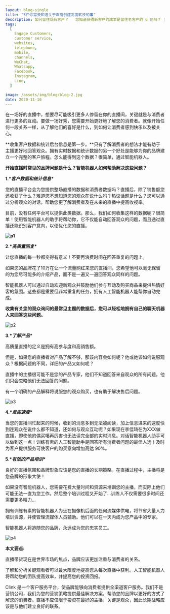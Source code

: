 ```yaml
---
layout: blog-single
title: "5件你需要知道关于直播创建高度转换的事"
description: 如何留住现有客户？   您知道获得新客户的成本是留住老客户的 6 倍吗？ 当客户遇到问题时，最重要的是确保客户始终满意。 调查显示，给予优质客户服务的品牌相比之下有更高的客户满意度得分！ 我们的...
tags:
  [
    Engage Customers,
    customer service,
    websites,
    telephone,
    mobile,
    channels,
    WeChat,
    Whatsapp,
    Facebook,
    Instagram,
    Line,
  ]

image: /assets/img/blog/blog-2.jpg
date: 2020-11-16
---
```


在一场好的直播中，想要尽可能吸引更多人停留在你的直播间，关键就是与消费者进行更多的互动。要做一场好秀，您需要开始更好地了解您的消费者。就像开始任何一段关系一样，从了解他们的喜好是什么，到如何让消费者感到快乐以及被关心。

**收集客户数据和统计后台信息是第一步。**只有了解消费者的想法才能有助于主播更好地回答观众。拥有实时数据和统计数据的另一个好处是能够为你的品牌建立一个完整的客户旅程。怎么能得到这个数据？很简单，通过智能机器人。

**开始直播时常见的品牌问题是什么？智能机器人如何帮助解决这些问题？**

 

 

**1.\**客户数据和统计信息\****

 

您的直播平台会为您提供整场直播的数据和消费者数据吗？直播后，除了销售额您还收获了什么？难道您不想知道您的观众在说什么吗？热议话题是什么？您可以通过分析观众的对话，帮助您更了解消费者及在未来的直播中提高收视率。

目前，没有任何平台可以提供此类数据。那么，我们如何收集这样的数据呢？很简单！使用智能机器人的助手将帮助你，它不仅能自动回答观众的问题，而且通过直播还能识别客户意向，以便优化您的直播。

 



**![p1](/assets/img/blog/p1.png)**

 

**2.\**高质量回复\****

 

让您直播的每一秒都变得有意义！不要再浪费时间在回答重复的问题上。

如果您的品牌花了10万在让一个流量网红来您的直播间，您希望他可以毫无保留的为您尽可能多的介绍产品，而不是一遍又一遍回答观众同样的问题。

智能机器人可以通过自动欢迎新观众并鼓励他们参与互动及购买商品来提供热情好客的氛围。这些都是重要但非常重复的任务，拥有人工智能机器人能帮你自动完成。

**收集有关您的观众询问的最常见主题的数据后，您可以轻松地拥有自己的聊天机器人来回答这些问题。** 

 





![p2](/assets/img/blog/p2.png)

 

**3.\**了解产品\****

 

高质量直播的定义是拥有高参与度和高销售额。

但是，如果您的直播者对产品了解不够，那该内容会如何呢？他或她该如何说服观众？根据问题的不同，详细的产品又如何呢？

直播中的主播很可能不是您的产品专家，他们不知道回答来自观众的所有问题。他们只会忽略他们无法回答的问题。

有一个明确的产品解释将说服您的观众购买，也有助于解决售后问题。



![p3](/assets/img/blog/p3.png)

 

**4.\**反应速度\****

当您的直播间忙起来的时候，收到的消息多到无法被阅读，加上信息进来的速度快到连观众在说什么都不知道，还如何与观众互动呢？如果现在李佳琦在为XXX做直播，即使他的偶买噶再厉害也无法读完全部的实时消息。对话智能机器人助手可以做到这一点！训练有素的人工智能助手是回答所有消费者问题的最佳人选！及时为客户提供服务可使客户的购买意向增加高达 90%。



 

**5.\**有效的产品培训\****

良好的直播氛围和品牌形象应该是您的直播的长期策略。在直播过程中，主播将是您品牌的形象大使！

如果没有智能机器人，您需要花费大量时间和资源来培训您的主播，而实际上他们可能无法一直为您工作。然后整个培训过程又开始了...训练人不仅需要很多时间还需要更多精力...

拥有训练有素的智能机器人为坐在摄像机后面的任何流媒体供电，将节省大量人力培训资源，并使管理流媒体人员辅助。他们可以在一天内成为您产品中的专家。

智能机器人将追随您的品牌，永远成为您的忠实员工。





 ![p4](/assets/img/blog/p4.png)

**本文要点:**

直播带货现在是世界市场的焦点，品牌应该更加注重与消费者的关系。

了解和分析关键观看者可以最大限度地提高您从每次直播中获利。人工智能机器人将帮助您的团队提高效率，并提高您的投资回报。

Clink 是一个客户服务平台，使品牌能够向消费者提供全渠道客户服务。我们不是营销公司，我们为您的营销策略提供最佳解决方案，帮助您的品牌以更好的方式了解您的消费者。直播不应仅限于投资在最好的主播，关键是观众，因此长期战略应该是与他们建立良好的联系。

